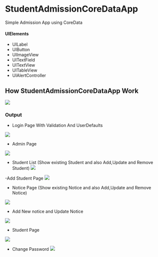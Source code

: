 # StudentAdmissionCoreDataApp
 Simple Admission App using CoreData



#### UIElements
 
 - UILabel
 - UIButton
 - UIImageView
 - UITextField
 - UITextView
 - UITableView
 - UIAlertController
 
 ## How StudentAdmissionCoreDataApp Work


 ![](output/coredata.gif)
 
 ### Output
  - Login Page With Validation And UserDefaults

![](Output/1.png)

  - Admin Page

![](Output/2.png)

 - Student List (Show existing Student and also Add,Update and Remove Student)
![](Output/3.png)

 -Add Student Page
![](Output/4.png)

 - Notice Page (Show existing Notice and also Add,Update and Remove Notice)

![](FileManager/Output/5.png)

 - Add New notice and Update Notice

![](Output/6.png)

- Student Page

![](Output/7.png)

- Change Password
![](FileManager/Output/7.png)




 
